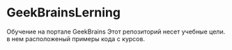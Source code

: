 # GeekBrainsLerning
Обучение на портале GeekBrains
Этот репозиторий несет учебные цели. в нем расположеный примеры кода с курсов.
